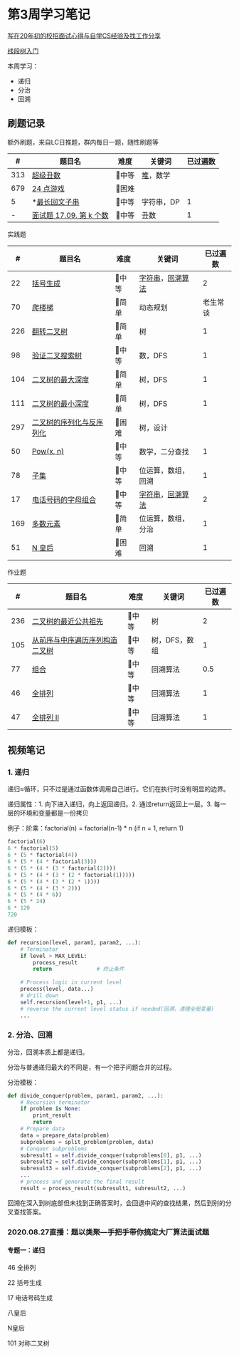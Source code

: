 # 第3周学习笔记

[写在20年初的校招面试心得与自学CS经验及找工作分享](https://github.com/conanhujinming/tips_for_interview/blob/master/README-zh_CN.md)

[线段树入门](https://mp.weixin.qq.com/s?__biz=MzU2OTUyNzk1NQ==&mid=2247490915&idx=1&sn=a5db58060b20a9192607e2c5a7aac1ac&source=41#wechat_redirect)

本周学习：

- 递归
- 分治
- 回溯

## 刷题记录

额外刷题，来自LC日推题，群内每日一题，随性刷题等

| #    | 题目名                                                       | 难度  | 关键词                                        | 已过遍数 |
| ---- | ------------------------------------------------------------ | ----- | --------------------------------------------- | -------- |
| 313  | [超级丑数](https://leetcode-cn.com/problems/super-ugly-number/) | 💛中等 | [堆](https://leetcode-cn.com/tag/heap/)，数学 |          |
| 679  | [24 点游戏](https://leetcode-cn.com/problems/24-game/)       | 🧡困难 |                                               |          |
| 5    | *[最长回文子串](https://leetcode-cn.com/problems/longest-palindromic-substring/) | 💛中等 | 字符串，DP                                    | 1        |
| -    | [面试题 17.09. 第 k 个数](https://leetcode-cn.com/problems/get-kth-magic-number-lcci/) | 💛中等 | 丑数                                          | 1        |

实践题

| #    | 题目名                                                       | 难度  | 关键词                                                       | 已过遍数 |
| ---- | ------------------------------------------------------------ | ----- | ------------------------------------------------------------ | -------- |
| 22   | [括号生成](https://leetcode-cn.com/problems/generate-parentheses/) | 💛中等 | [字符串](https://leetcode-cn.com/tag/string/)，[回溯算法](https://leetcode-cn.com/tag/backtracking/) | 2        |
| 70   | [爬楼梯](https://leetcode-cn.com/problems/climbing-stairs/)  | 💚简单 | 动态规划                                                     | 老生常谈 |
| 226  | [翻转二叉树](https://leetcode-cn.com/problems/invert-binary-tree/description/) | 💚简单 | 树                                                           | 1        |
| 98   | [验证二叉搜索树](https://leetcode-cn.com/problems/validate-binary-search-tree) | 💛中等 | 数，DFS                                                      | 1        |
| 104  | [二叉树的最大深度](https://leetcode-cn.com/problems/maximum-depth-of-binary-tree) | 💚简单 | 树，DFS                                                      | 1        |
| 111  | [二叉树的最小深度](https://leetcode-cn.com/problems/minimum-depth-of-binary-tree) | 💚简单 | 树，DFS                                                      | 1        |
| 297  | [二叉树的序列化与反序列化](https://leetcode-cn.com/problems/serialize-and-deserialize-binary-tree/) | 🧡困难 | 树，设计                                                     |          |
| 50   | [Pow(x, n) ](https://leetcode-cn.com/problems/powx-n/)       | 💛中等 | 数学，二分查找                                               | 1        |
| 78   | [子集](https://leetcode-cn.com/problems/subsets/)            | 💛中等 | 位运算，数组，回溯                                           | 1        |
| 17   | [电话号码的字母组合](https://leetcode-cn.com/problems/letter-combinations-of-a-phone-number/) | 💛中等 | [字符串](https://leetcode-cn.com/tag/string/)，[回溯算法](https://leetcode-cn.com/tag/backtracking/) | 2        |
| 169  | [多数元素](https://leetcode-cn.com/problems/majority-element/description/) | 💚简单 | 位运算，数组，分治                                           | 1        |
| 51   | [N 皇后](https://leetcode-cn.com/problems/n-queens/)         | 🧡困难 | 回溯                                                         | 1        |

作业题

| #    | 题目名                                                       | 难度  | 关键词        | 已过遍数 |
| ---- | ------------------------------------------------------------ | ----- | ------------- | -------- |
| 236  | [二叉树的最近公共祖先](https://leetcode-cn.com/problems/lowest-common-ancestor-of-a-binary-tree/) | 💛中等 | 树            | 2        |
| 105  | [从前序与中序遍历序列构造二叉树](https://leetcode-cn.com/problems/construct-binary-tree-from-preorder-and-inorder-traversal/) | 💛中等 | 树，DFS，数组 | 1        |
| 77   | [组合](https://leetcode-cn.com/problems/combinations/)       | 💛中等 | 回溯算法      | 0.5      |
| 46   | [全排列](https://leetcode-cn.com/problems/permutations/)     | 💛中等 | 回溯算法      | 1        |
| 47   | [全排列 II](https://leetcode-cn.com/problems/permutations-ii/) | 💛中等 | 回溯算法      | 1        |



## 视频笔记

### 1. 递归

递归≈循环，只不过是通过函数体调用自己进行。它们在执行时没有明显的边界。

递归属性：1. 向下进入递归，向上返回递归。2. 通过return返回上一层。3. 每一层的环境和变量都是一份拷贝

例子：阶乘：factorial(n) = factorial(n-1) * n (if n = 1, return 1)

```python
factorial(6)
6 * factorial(5)
6 * (5 * factorial(4))
6 * (5 * (4 * factorial(3)))
6 * (5 * (4 * (3 * factorial(2))))
6 * (5 * (4 * (3 * (2 * factorial(1)))))
6 * (5 * (4 * (3 * (2 * 1))))
6 * (5 * (4 * (3 * 2)))
6 * (5 * (4 * 6))
6 * (5 * 24)
6 * 120
720
```

递归模板：

```python
def recursion(level, param1, param2, ...):
    # Terminator
    if level > MAX_LEVEL:
        process_result
        return				# 终止条件
    
    # Process logic in current level
    process(level, data...)
    # drill down
    self.recursion(level+1, p1, ...)
    # reverse the current level status if needed(回溯，清理全局变量)
    ...
```

### 2. 分治、回溯

分治，回溯本质上都是递归。

分治与普通递归最大的不同是，有一个把子问题合并的过程。

分治模板：

```python
def divide_conquer(problem, param1, param2, ...):
    # Recursion terminator
    if problem is None:
        print_result
        return
    # Prepare data
    data = prepare_data(problem)
   	subproblems = split_problem(problem, data)
    # Conquer subproblems
    subresult1 = self.divide_conquer(subproblems[0], p1, ...)
    subresult2 = self.divide_conquer(subproblems[1], p1, ...)
    subresult3 = self.divide_conquer(subproblems[2], p1, ...)
    ...
    # process and generate the final result
    result = process_result(subresult1, subresult2, ...)
```

回溯在深入到树底部但未找到正确答案时，会回退中间的查找结果，然后到别的分叉查找答案。



### 2020.08.27直播：题以类聚—手把手带你搞定大厂算法面试题

#### 专题一：递归

46 全排列

22 括号生成

17 电话号码生成

八皇后

N皇后

101 对称二叉树

